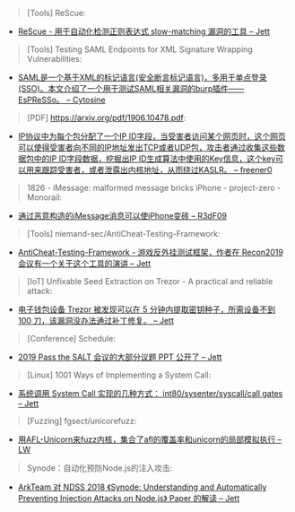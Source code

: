> [Tools] ReScue: 


* [ReScue - 用于自动化检测正则表达式 slow-matching 漏洞的工具 – Jett](https://2bdenny.github.io/ReScue/)



> [Tools] Testing SAML Endpoints for XML Signature Wrapping Vulnerabilities: 


* [SAML是一个基于XML的标记语言(安全断言标记语言)，多用于单点登录(SSO)。本文介绍了一个用于测试SAML相关漏洞的burp插件——EsPReSSo。 – Cytosine](https://web-in-security.blogspot.com/2019/07/testing-saml-endpoints-for-xml.html)



> [PDF] https://arxiv.org/pdf/1906.10478.pdf: 


* [IP协议中为每个包分配了一个IP ID字段，当受害者访问某个网页时，这个网页可以使得受害者向不同的IP地址发出TCP或者UDP包，攻击者通过收集这些数据包中的IP ID字段数据，挖掘出IP ID生成算法中使用的Key信息，这个key可以用来跟踪受害者，或者泄露出内核地址，从而绕过KASLR。 – freener0](https://arxiv.org/pdf/1906.10478.pdf)



> 1826 - iMessage: malformed message bricks iPhone - project-zero - Monorail: 


* [通过恶意构造的iMessage消息可以使iPhone变砖 – R3dF09](https://bugs.chromium.org/p/project-zero/issues/detail?id=1826)



> [Tools] niemand-sec/AntiCheat-Testing-Framework: 


* [AntiCheat-Testing-Framework - 游戏反外挂测试框架，作者在 Recon2019 会议有一个关于这个工具的演讲 – Jett](https://github.com/niemand-sec/AntiCheat-Testing-Framework)



> [IoT] Unfixable Seed Extraction on Trezor - A practical and reliable attack: 


* [电子钱包设备 Trezor 被发现可以在 5 分钟内提取密钥种子，所需设备不到 100 刀，该漏洞没办法通过补丁修复。 – Jett](https://ledger-donjon.github.io/Unfixable-Key-Extraction-Attack-on-Trezor/)



> [Conference] Schedule: 


* [2019 Pass the SALT 会议的大部分议题 PPT 公开了 – Jett](https://2019.pass-the-salt.org/schedule/)



> [Linux] 1001 Ways of Implementing a System Call: 


* [系统调用 System Call 实现的几种方式： int80/sysenter/syscall/call gates – Jett](https://x86.lol/generic/2019/07/04/kernel-entry.html)



> [Fuzzing] fgsect/unicorefuzz: 


* [用AFL-Unicorn来fuzz内核，集合了afl的覆盖率和unicorn的局部模拟执行 – LW](https://github.com/fgsect/unicorefuzz)



> Synode：自动化预防Node.js的注入攻击: 


* [ArkTeam 对 NDSS 2018 《Synode: Understanding and Automatically Preventing Injection Attacks on Node.js》 Paper 的解读 – Jett](http://www.arkteam.net/?p=4377)

